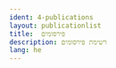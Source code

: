 ```yaml
---
ident: 4-publications
layout: publicationlist
title:  פירסומים
description: רשימת פירסומים
lang: he
---
```

